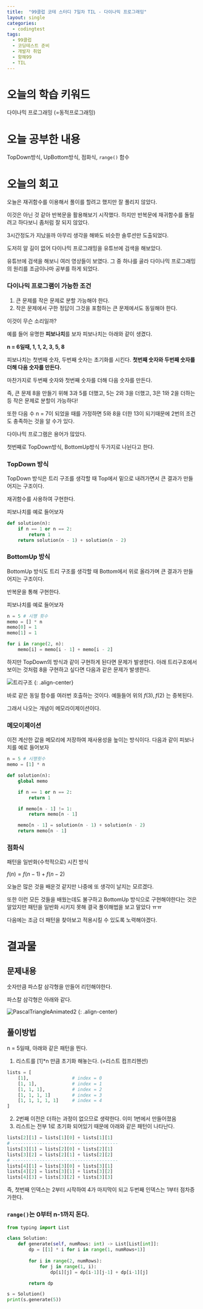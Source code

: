 ```yaml
---
title:  "99클럽 코테 스터디 7일차 TIL - 다이나믹 프로그래밍"
layout: single
categories:
  - codingtest
tags:
  - 99클럽
  - 코딩테스트 준비
  - 개발자 취업
  - 항해99
  - TIL
---
```


# 오늘의 학습 키워드 
다이나믹 프로그래밍 (=동적프로그래밍)

# 오늘 공부한 내용
TopDown방식, UpBottom방식, 점화식, `range()` 함수

# 오늘의 회고
오늘은 재귀함수를 이용해서 풀이를 할려고 했지만 잘 풀리지 않았다.

이것은 아닌 것 같아 반복문을 활용해보기 시작했다. 하지만 반복문에 재귀함수를 돌릴려고 하다보니 좀처럼 잘 되지 않았다.

3시간정도가 지났을까 아무리 생각을 해봐도 비슷한 솔루션만 도출되었다.

도저히 알 길이 없어 다이나믹 프로그래밍을 유튜브에 검색을 해보았다.

유튜브에 검색을 해보니 여러 영상들이 보였다. 그 중 하나를 골라 다이나믹 프로그래밍의 원리를 조금이나마 공부를 하게 되었다.

### 다이나믹 프로그램이 가능한 조건
1. 큰 문제를 작은 문제로 분할 가능해야 한다.
2. 작은 문제에서 구한 정답이 그것을 포함하는 큰 문제에서도 동일해야 한다.

이것이 무슨 소리일까?

예를 들어 유명한 **피보나치**를 보자 피보나치는 아래와 같이 생겼다.

**n = 6일때, 1, 1, 2, 3, 5, 8**

피보나치는 첫번째 숫자, 두번째 숫자는 초기화를 시킨다. **첫번째 숫자와 두번째 숫자를 더해 다음 숫자를 만든다.**

마찬가지로 두번째 숫자와 첫번째 숫자를 더해 다음 숫자를 만든다. 

즉, 큰 문제 8을 만들기 위해 3과 5를 더했고, 5는 2와 3을 더했고, 3은 1와 2을 더하는 등 작은 문제로 분할이 가능하다!

또한 다음 수 n = 7이 되었을 때를 가정하면 5와 8을 더한 13이 되기때문에 2번의 조건도 충족하는 것을 알 수가 있다.

다이나믹 프로그램은 용어가 많았다.

첫번째로 TopDown방식, BottomUp방식 두가지로 나뉜다고 한다.

### TopDown 방식
TopDown 방식은 트리 구조를 생각할 때 Top에서 밑으로 내려가면서 큰 결과가 만들어지는 구조이다. 

재귀함수를 사용하여 구현한다.

피보나치를 예로 들어보자

```python
def solution(n):
	if n == 1 or n == 2:
		return 1
	return solution(n - 1) + solution(n - 2)
```

### BottomUp 방식
BottomUp 방식도 트리 구조를 생각할 때 Bottom에서 위로 올라가며 큰 결과가 만들어지는 구조이다.

반복문을 통해 구현한다.

피보나치를 예로 들어보자

```python
n = 5 # 시행 횟수
memo = [] * n
memo[0] = 1
memo[1] = 1

for i in range(2, n):
	memo[i] = memo[i - 1] + memo[i - 2]
```

하지만 TopDown의 방식과 같이 구현하게 된다면 문제가 발생한다. 아래 트리구조에서 보이는 것처럼 8을 구현하고 싶다면 다음과 같은 문제가 발생한다.

![트리구조](https://github.com/kimhyunso/sail-99_withPython/assets/87798982/5ed81582-8557-446a-8475-17dd2b11f366)
{: .align-center}

바로 같은 동일 함수를 여러번 호출하는 것이다. 예들들어 위의 $f(3), f(2)$ 는 중복된다.

그래서 나오는 개념이 메모라이제이션이다.

### 메모이제이션
이전 계산한 값을 메모리에 저장하여 재사용성을 높이는 방식이다. 다음과 같이 피보나치를 예로 들어보자

```python
n = 5 # 시행횟수
memo = [1] * n

def solution(n):
    global memo

    if n == 1 or n == 2:
        return 1

    if memo[n - 1] != 1:
        return memo[n - 1]

    memo[n - 1] = solution(n - 1) + solution(n - 2)
    return memo[n - 1]
```

### 점화식
패턴을 일반화(수학적으로) 시킨 방식

$f(n) = f(n - 1) + f(n - 2)$

오늘은 많은 것을 배운것 같지만 나중에 또 생각이 날지는 모르겠다.

또한 이런 모든 것들을 배웠는데도 불구하고 BottomUp 방식으로 구현해야한다는 것은 알았지만 패턴을 일반화 시키지 못해 결국 풀이해법을 보고 말았다 ㅠㅠ

다음에는 조금 더 패턴을 찾아보고 적용시킬 수 있도록 노력해야겠다.

# 결과물
## 문제내용
숫자만큼 파스칼 삼각형을 만들어 리턴해야한다.

파스칼 삼각형은 아래와 같다.

![PascalTriangleAnimated2](https://github.com/kimhyunso/sail-99_withPython/assets/87798982/a020a4a1-546f-4380-8a08-7aa5b1668358)
{: .align-center}

## 풀이방법

n = 5일때, 아래와 같은 패턴을 띈다.

1. 리스트를 [1]*n 만큼 초기화 해놓는다. (=리스트 컴프리헨션)

```python
lists = [
    [1],                # index = 0
    [1, 1],             # index = 1
    [1, 1, 1],          # index = 2 
    [1, 1, 1, 1]        # index = 3
    [1, 1, 1, 1, 1]     # index = 4
]
```
2. 2번째 이전은 더하는 과정이 없으므로 생략한다. 이미 1번에서 만들어졌음
3. 리스트는 전부 1로 초기화 되어있기 때문에 아래와 같은 패턴이 나타난다.

```python
lists[2][1] = lists[1][0] + lists[1][1]
# ---------------------------------------
lists[3][1] = lists[2][0] + lists[2][1]
lists[3][2] = lists[2][1] + lists[2][2]
# ---------------------------------------
lists[4][1] = lists[3][0] + lists[3][1]
lists[4][2] = lists[3][1] + lists[3][2]
lists[4][3] = lists[3][2] + lists[3][3]
```
즉, 첫번째 인덱스는 2부터 시작하여 4가 마지막이 되고 두번째 인덱스는 1부터 점차증가한다.

### **`range()`는 0부터 n-1까지 돈다.**

```python
from typing import List

class Solution:
    def generate(self, numRows: int) -> List[List[int]]:
        dp = [[1] * i for i in range(1, numRows+1)]
		
        for i in range(2, numRows):
            for j in range(1, i):
                dp[i][j] = dp[i-1][j-1] + dp[i-1][j]

        return dp

s = Solution()
print(s.generate(5))
```

















